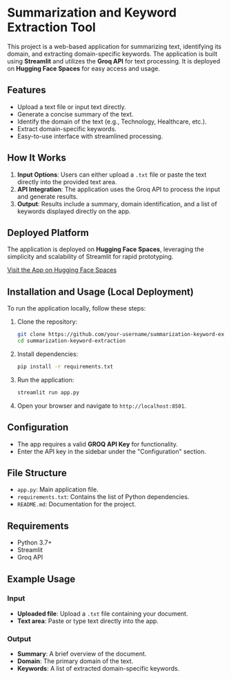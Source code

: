 # Summarization and Keyword Extraction Tool

This project is a web-based application for summarizing text, identifying its domain, and extracting domain-specific keywords. The application is built using **Streamlit** and utilizes the **Groq API** for text processing. It is deployed on **Hugging Face Spaces** for easy access and usage.

## Features
- Upload a text file or input text directly.
- Generate a concise summary of the text.
- Identify the domain of the text (e.g., Technology, Healthcare, etc.).
- Extract domain-specific keywords.
- Easy-to-use interface with streamlined processing.

## How It Works
1. **Input Options**: Users can either upload a `.txt` file or paste the text directly into the provided text area.
2. **API Integration**: The application uses the Groq API to process the input and generate results.
3. **Output**: Results include a summary, domain identification, and a list of keywords displayed directly on the app.

## Deployed Platform
The application is deployed on **Hugging Face Spaces**, leveraging the simplicity and scalability of Streamlit for rapid prototyping.

[Visit the App on Hugging Face Spaces](https://huggingface.co/spaces/mangoresoham/Summarizer)

## Installation and Usage (Local Deployment)

To run the application locally, follow these steps:

1. Clone the repository:
   ```bash
   git clone https://github.com/your-username/summarization-keyword-extraction.git
   cd summarization-keyword-extraction
   ```

2. Install dependencies:
   ```bash
   pip install -r requirements.txt
   ```

3. Run the application:
   ```bash
   streamlit run app.py
   ```

4. Open your browser and navigate to `http://localhost:8501`.

## Configuration
- The app requires a valid **GROQ API Key** for functionality.
- Enter the API key in the sidebar under the "Configuration" section.

## File Structure
- `app.py`: Main application file.
- `requirements.txt`: Contains the list of Python dependencies.
- `README.md`: Documentation for the project.

## Requirements
- Python 3.7+
- Streamlit
- Groq API

## Example Usage
### Input
- **Uploaded file**: Upload a `.txt` file containing your document.
- **Text area**: Paste or type text directly into the app.

### Output
- **Summary**: A brief overview of the document.
- **Domain**: The primary domain of the text.
- **Keywords**: A list of extracted domain-specific keywords.



